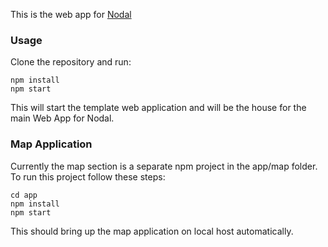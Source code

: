 This is the web app for [Nodal](http://nodal.co)

### Usage
Clone the repository and run:
```
npm install
npm start
```
This will start the template web application and will be the house for the main Web App for Nodal. 

### Map Application
Currently the map section is a separate npm project in the app/map folder. To run this project follow these steps:
```
cd app
npm install
npm start
```
This should bring up the map application on local host automatically.

